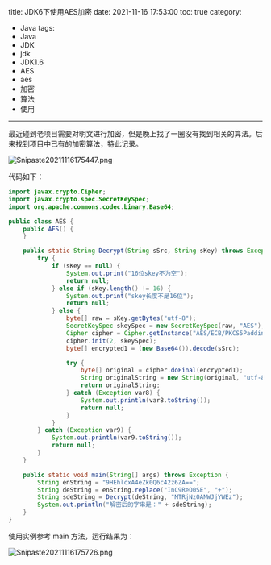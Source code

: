 title: JDK6下使用AES加密
date: 2021-11-16 17:53:00
toc: true
category:
- Java
tags:
- Java
- JDK
- jdk
- JDK1.6
- AES
- aes
- 加密
- 算法
- 使用
---

最近碰到老项目需要对明文进行加密，但是晚上找了一圈没有找到相关的算法。后来找到项目中已有的加密算法，特此记录。

![Snipaste20211116175447.png](https://b3logfile.com/file/2021/11/Snipaste_2021-11-16_17-54-47-2948345f.png)


<!-- more -->


代码如下：

```java
import javax.crypto.Cipher;
import javax.crypto.spec.SecretKeySpec;
import org.apache.commons.codec.binary.Base64;

public class AES {
    public AES() {
    }

    public static String Decrypt(String sSrc, String sKey) throws Exception {
        try {
            if (sKey == null) {
                System.out.print("16位skey不为空");
                return null;
            } else if (sKey.length() != 16) {
                System.out.print("skey长度不是16位");
                return null;
            } else {
                byte[] raw = sKey.getBytes("utf-8");
                SecretKeySpec skeySpec = new SecretKeySpec(raw, "AES");
                Cipher cipher = Cipher.getInstance("AES/ECB/PKCS5Padding");
                cipher.init(2, skeySpec);
                byte[] encrypted1 = (new Base64()).decode(sSrc);

                try {
                    byte[] original = cipher.doFinal(encrypted1);
                    String originalString = new String(original, "utf-8");
                    return originalString;
                } catch (Exception var8) {
                    System.out.println(var8.toString());
                    return null;
                }
            }
        } catch (Exception var9) {
            System.out.println(var9.toString());
            return null;
        }
    }

    public static void main(String[] args) throws Exception {
        String enString = "9HEhlcxA4eZk0Q6c42z6ZA==";
        String deString = enString.replace("InC9ReO0SE", "+");
        String sdeString = Decrypt(deString, "MTRjNzOANWJjYWEz");
        System.out.println("解密后的字串是：" + sdeString);
    }
}
```

使用实例参考 main 方法，运行结果为：

![Snipaste20211116175726.png](https://b3logfile.com/file/2021/11/Snipaste_2021-11-16_17-57-26-62aab1a4.png)
